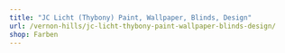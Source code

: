 ```yaml
---
title: "JC Licht (Thybony) Paint, Wallpaper, Blinds, Design"
url: /vernon-hills/jc-licht-thybony-paint-wallpaper-blinds-design/
shop: Farben
---
```

